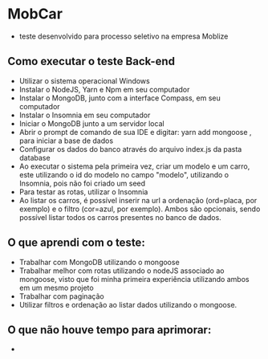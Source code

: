 # MobCar
* teste desenvolvido para processo seletivo na empresa Moblize

## Como executar o teste Back-end
* Utilizar o sistema operacional Windows
* Instalar o NodeJS, Yarn e Npm em seu computador
* Instalar o MongoDB, junto com a interface Compass,  em seu computador
* Instalar o Insomnia em seu computador
* Iniciar o MongoDB junto a um servidor local
* Abrir o prompt de comando de sua IDE e digitar: yarn add mongoose , para iniciar a base de dados
* Configurar os dados do banco através do arquivo index.js da pasta database
* Ao executar o sistema pela primeira vez, criar um modelo e um carro, este utilizando o id do modelo no campo "modelo", utilizando o Insomnia, pois não foi criado um seed
* Para testar as rotas, utilizar o Insomnia
* Ao listar os carros, é possível inserir na url a ordenação (ord=placa, por exemplo) e o filtro (cor=azul, por exemplo). Ambos são opcionais, sendo possível listar todos os carros presentes no banco de dados. 


## O que aprendi com o teste:
* Trabalhar com MongoDB utilizando o mongoose 
* Trabalhar melhor com rotas utilizando o nodeJS associado ao mongoose, visto que foi minha primeira experiência utilizando ambos em um mesmo projeto
* Trabalhar com paginação
* Utilizar filtros e ordenação ao listar dados utilizando o mongoose.


## O que não houve tempo para aprimorar:
*  
